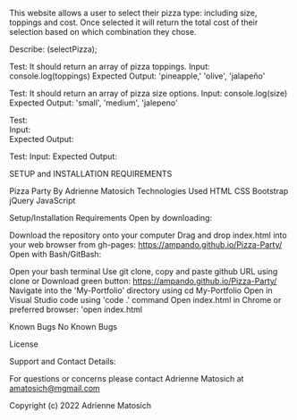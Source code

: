 This website allows a user to select their pizza type: including size, toppings and cost. Once selected it will return the total cost of their selection based on which combination they chose. 

Describe: (selectPizza);

Test: It should return an array of pizza toppings.
Input: console.log(toppings)
Expected Output: 'pineapple,' 'olive', 'jalapeño'

Test: It should return an array of pizza size options.
Input: console.log(size)
 Expected Output: 'small', 'medium', 'jalepeno'

Test:  
Input:  
Expected Output: 

Test: 
Input:
Expected Output: 

SETUP and INSTALLATION REQUIREMENTS

Pizza Party 
By Adrienne Matosich
Technologies Used
HTML
CSS
Bootstrap
jQuery
JavaScript

Setup/Installation Requirements
Open by downloading:

Download the repository onto your computer
Drag and drop index.html into your web browser from gh-pages: https://ampando.github.io/Pizza-Party/
Open with Bash/GitBash:

Open your bash terminal
Use git clone, copy and paste github URL using clone or
Download green button: https://ampando.github.io/Pizza-Party/
Navigate into the 'My-Portfolio' directory using cd My-Portfolio
Open in Visual Studio code using 'code .' command
Open index.html in Chrome or preferred browser: 'open index.html

Known Bugs
No Known Bugs

License

Support and Contact Details:

For questions or concerns please contact Adrienne Matosich at amatosich@mgmail.com

Copyright (c) 2022 Adrienne Matosich